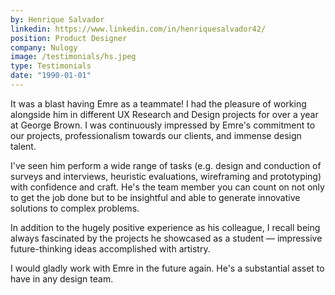 ```yaml
---
by: Henrique Salvador
linkedin: https://www.linkedin.com/in/henriquesalvador42/
position: Product Designer
company: Nulogy
image: /testimonials/hs.jpeg
type: Testimonials
date: "1990-01-01"
---
```


It was a blast having Emre as a teammate! I had the pleasure of working alongside him in different UX Research and Design projects for over a year at George Brown. I was continuously impressed by Emre's commitment to our projects, professionalism towards our clients, and immense design talent.

I've seen him perform a wide range of tasks (e.g. design and conduction of surveys and interviews, heuristic evaluations, wireframing and prototyping) with confidence and craft. He's the team member you can count on not only to get the job done but to be insightful and able to generate innovative solutions to complex problems.

In addition to the hugely positive experience as his colleague, I recall being always fascinated by the projects he showcased as a student — impressive future-thinking ideas accomplished with artistry.

I would gladly work with Emre in the future again. He's a substantial asset to have in any design team.
